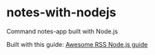 # notes-with-nodejs
Command notes-app built with Node.js

Built with this guide: [Awesome RSS Node.js guide](https://github.com/rolling-scopes-school/tasks/blob/master/stage1/modules/node-materials/node/projects/notes.md)

